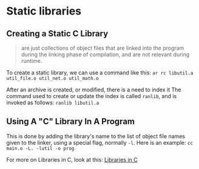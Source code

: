 # Static libraries

## Creating a Static C Library
 > are just collections of object files that are linked into the program during the linking phase of compilation, and are not relevant during runtime.

To create a static library, we can use a command like this:
`ar rc libutil.a util_file.o util_net.o util_math.o`

After an archive is created, or modified, there is a need to index it
The command used to create or update the index is called `ranlib`, and is invoked as follows:
```ranlib libutil.a```

## Using A "C" Library In A Program
This is done by adding the library's name to the list of object file names given to the linker, using a special flag, normally `-l`. Here is an example:
```cc main.o -L. -lutil -o prog```

For more on Libraries in C, look at this: [Libraries in C](https://docencia.ac.upc.edu/FIB/USO/Bibliografia/unix-c-libraries.html#libraries)

